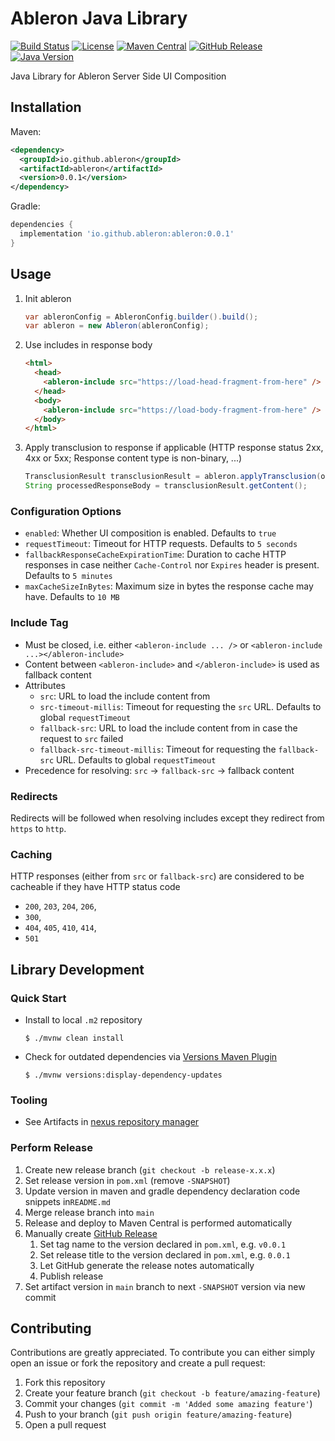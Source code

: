 # Ableron Java Library
[![Build Status](https://github.com/ableron/ableron-java/actions/workflows/main.yml/badge.svg)](https://github.com/ableron/ableron-java/actions/workflows/main.yml)
[![License](https://img.shields.io/github/license/ableron/ableron-java)](https://github.com/ableron/ableron-java/blob/main/LICENSE)
[![Maven Central](https://maven-badges.herokuapp.com/maven-central/io.github.ableron/ableron/badge.svg)](https://mvnrepository.com/artifact/io.github.ableron/ableron)
[![GitHub Release](https://img.shields.io/github/v/release/ableron/ableron-java.svg)](https://github.com/ableron/ableron-java/releases)
[![Java Version](https://img.shields.io/badge/Java-11+-4EB1BA.svg)](https://docs.oracle.com/en/java/javase/11/)

Java Library for Ableron Server Side UI Composition

## Installation
Maven:
```xml
<dependency>
  <groupId>io.github.ableron</groupId>
  <artifactId>ableron</artifactId>
  <version>0.0.1</version>
</dependency>
```
Gradle:
```groovy
dependencies {
  implementation 'io.github.ableron:ableron:0.0.1'
}
```

## Usage
1. Init ableron
   ```java
   var ableronConfig = AbleronConfig.builder().build();
   var ableron = new Ableron(ableronConfig);
   ```
1. Use includes in response body
   ```html
   <html>
     <head>
       <ableron-include src="https://load-head-fragment-from-here" />
     </head>
     <body>
       <ableron-include src="https://load-body-fragment-from-here" />
     </body>
   </html>
   ```
1. Apply transclusion to response if applicable (HTTP response status 2xx, 4xx or 5xx; Response content type is non-binary, ...)
   ```java
   TransclusionResult transclusionResult = ableron.applyTransclusion(originalResponseBody);
   String processedResponseBody = transclusionResult.getContent();
   ```

### Configuration Options
* `enabled`: Whether UI composition is enabled. Defaults to `true`
* `requestTimeout`: Timeout for HTTP requests. Defaults to `5 seconds`
* `fallbackResponseCacheExpirationTime`: Duration to cache HTTP responses in case neither `Cache-Control` nor `Expires` header is present. Defaults to `5 minutes`
* `maxCacheSizeInBytes`: Maximum size in bytes the response cache may have. Defaults to `10 MB`

### Include Tag
* Must be closed, i.e. either `<ableron-include ... />` or `<ableron-include ...></ableron-include>`
* Content between `<ableron-include>` and `</ableron-include>` is used as fallback content
* Attributes
   * `src`: URL to load the include content from
   * `src-timeout-millis`: Timeout for requesting the `src` URL. Defaults to global `requestTimeout`
   * `fallback-src`: URL to load the include content from in case the request to `src` failed
   * `fallback-src-timeout-millis`: Timeout for requesting the `fallback-src` URL. Defaults to global `requestTimeout`
* Precedence for resolving: `src` -> `fallback-src` -> fallback content

### Redirects
Redirects will be followed when resolving includes except they redirect from `https` to `http`.

### Caching
HTTP responses (either from `src` or `fallback-src`) are considered to be cacheable if they
have HTTP status code
   * `200`, `203`, `204`, `206`,
   * `300`,
   * `404`, `405`, `410`, `414`,
   * `501`

## Library Development

### Quick Start
* Install to local `.m2` repository
   ```console
   $ ./mvnw clean install
   ```
* Check for outdated dependencies via [Versions Maven Plugin](https://www.mojohaus.org/versions/versions-maven-plugin/index.html)
   ```console
   $ ./mvnw versions:display-dependency-updates
   ```

### Tooling
* See Artifacts in [nexus repository manager](https://s01.oss.sonatype.org/index.html#nexus-search;gav~io.github.ableron~ableron~~~)

### Perform Release
1. Create new release branch (`git checkout -b release-x.x.x`)
2. Set release version in `pom.xml` (remove `-SNAPSHOT`)
3. Update version in maven and gradle dependency declaration code snippets in`README.md`
4. Merge release branch into `main`
5. Release and deploy to Maven Central is performed automatically
6. Manually create [GitHub Release](https://github.com/ableron/ableron-java/releases/new)
   1. Set tag name to the version declared in `pom.xml`, e.g. `v0.0.1`
   2. Set release title to the version declared in `pom.xml`, e.g. `0.0.1`
   3. Let GitHub generate the release notes automatically
   4. Publish release
7. Set artifact version in `main` branch to next `-SNAPSHOT` version via new commit

## Contributing
Contributions are greatly appreciated. To contribute you can either simply open an issue or fork the repository and create a pull request:
1. Fork this repository
2. Create your feature branch (`git checkout -b feature/amazing-feature`)
3. Commit your changes (`git commit -m 'Added some amazing feature'`)
4. Push to your branch (`git push origin feature/amazing-feature`)
5. Open a pull request
